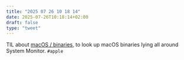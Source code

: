 ```yaml
---
title: "2025 07 26 10 18 14"
date: 2025-07-26T10:18:14+02:00
draft: false
type: "tweet"
---
```

TIL about [macOS / binaries](https://macosbin.com), to look up macOS binaries lying all around System Monitor. `#apple`
